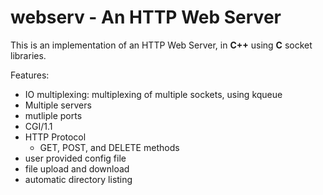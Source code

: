 # webserv - An HTTP Web Server 

This is an implementation of an HTTP Web Server, in **C++** using **C** socket libraries. 

Features: 
- IO multiplexing: multiplexing of multiple sockets, using kqueue 
- Multiple servers
- mutliple ports
- CGI/1.1
- HTTP Protocol
  - GET, POST, and DELETE methods
- user provided config file
- file upload and download
- automatic directory listing